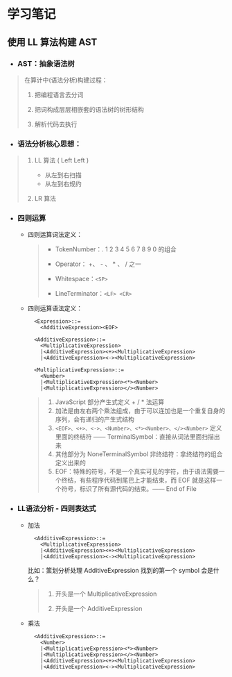 # 学习笔记

## 使用 LL 算法构建 AST

- ### AST：抽象语法树
> 在算计中(语法分析)构建过程：
> 1. 把编程语言去分词
>
> 2. 把词构成层层相嵌套的语法树的树形结构
>
> 3. 解析代码去执行

- ### 语法分析核心思想：
> 1. LL 算法 ( Left Left )
>
>     - 从左到右扫描
>
>     * 从左到右规约
>
> 2. LR 算法

- ### 四则运算

  * 四则运算词法定义：

    > - TokenNumber：. 1 2 3 4 5 6 7 8 9 0 的组合
    > * Operator： +、 - 、 * 、 / 之一 
    > - Whitespace：`<SP>`
    > * LineTerminator：`<LF> <CR>`

  - 四则运算语法定义：

    <html>
      <body>

    ```     
      <Expression>::=
        <AdditiveExpression><EOF>

      <AdditiveExpression>::=
        <MultiplicativeExpression>
        |<AdditiveExpression><+><MultiplicativeExpression>
        |<AdditiveExpression><-><MultiplicativeExpression>
    
      <MultiplicativeExpression>::=
        <Number>
        |<MultiplicativeExpression><*><Number>
        |<MultiplicativeExpression></><Number>
    ```

      </body>
    <html>
    
    >
    >
    > 1. JavaScript 部分产生式定义 + / * 法运算
    > 2. 加法是由左右两个乘法组成，由于可以连加也是一个重复自身的序列，会有递归的产生式结构
    > 3. `<EOF>、<+>、<->、<Number>、<*><Number>、</><Number>` 定义里面的终结符 —— TerminalSymbol：直接从词法里面扫描出来
    > 4. 其他部分为 NoneTerminalSymbol 非终结符：拿终结符的组合定义出来的 
    > 5. EOF：特殊的符号，不是一个真实可见的字符，由于语法需要一个终结，有些程序代码到尾巴上才能结束，而 EOF 就是这样一个符号，标识了所有源代码的结束。—— End of File
  
- ### LL语法分析 - 四则表达式
  
  + 加法

    <html>
      <body>

    ```
      <AdditiveExpression>::=
        <MultiplicativeExpression>
        |<AdditiveExpression><+><MultiplicativeExpression>
        |<AdditiveExpression><-><MultiplicativeExpression>
    ```

      </body>
    <html>

    比如：策划分析处理 AdditiveExpression 找到的第一个 symbol 会是什么？
    
      > 1. 开头是一个 MultiplicativeExpression 
      > 
      > 2. 开头是一个 AdditiveExpression 
  + 乘法

    <html>
      <body>

    ```      
      <AdditiveExpression>::=
        <Number>
        |<MultiplicativeExpression><*><Number>
        |<MultiplicativeExpression></><Number>
        |<AdditiveExpression><+><MultiplicativeExpression>
        |<AdditiveExpression><-><MultiplicativeExpression>
    ```

    </body>
  <html>
    
